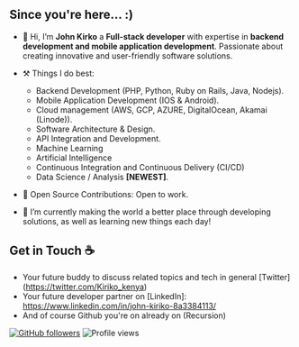 ## Since you're here... :)
- 👋 Hi, I’m **John Kirko** a **Full-stack developer** with expertise in **backend development and mobile application development**. Passionate about creating innovative and user-friendly software solutions.

- ⚒️ Things I do best:
    - Backend Development (PHP, Python, Ruby on Rails, Java, Nodejs).
    - Mobile Application Development (IOS & Android).
    - Cloud management (AWS, GCP, AZURE, DigitalOcean, Akamai (Linode)).
    - Software Architecture & Design.
    - API Integration and Development.
    - Machine Learning
    - Artificial Intelligence
    - Continuous Integration and Continuous Delivery (CI/CD)
    - Data Science / Analysis **[NEWEST]**.

- 🚀 Open Source Contributions:
    Open to work.
    
- 🌱 I’m currently making the world a better place through developing solutions, as well as learning new things each day!

## Get in Touch :coffee:
- Your future buddy to discuss related topics and tech in general [Twitter] (https://twitter.com/Kiriko_kenya)
- Your future developer partner on [LinkedIn]: https://www.linkedin.com/in/john-kiriko-8a3384113/
- And of course Github you're on already on (Recursion)

[![GitHub followers](https://img.shields.io/github/followers/therealkirko?style=social)](https://github.com/therealkirko)
![Profile views](https://komarev.com/ghpvc/?username=therealkirko&color=brightgreen)


